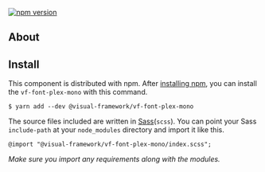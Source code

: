 [![npm version](https://badge.fury.io/js/%40visual-framework%2Fvf-font-plex-mono.svg)](https://badge.fury.io/js/%40visual-framework%2Fvf-font-plex-mono)

## About

## Install

This component is distributed with npm. After [installing npm](https://www.npmjs.com/get-npm), you can install the `vf-font-plex-mono` with this command.

```
$ yarn add --dev @visual-framework/vf-font-plex-mono
```

The source files included are written in [Sass](http://sass-lang.com)(`scss`). You can point your Sass `include-path` at your `node_modules` directory and import it like this.

```
@import "@visual-framework/vf-font-plex-mono/index.scss";
```

_Make sure you import any requirements along with the modules._
